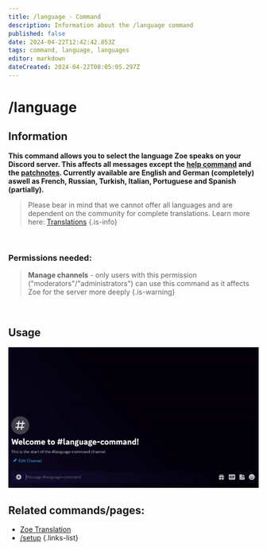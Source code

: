 ```yaml
---
title: /language - Command
description: Information about the /language command
published: false
date: 2024-04-22T12:42:42.853Z
tags: command, language, languages
editor: markdown
dateCreated: 2024-04-22T08:05:05.297Z
---
```


# /language
## Information
**This command allows you to select the language Zoe speaks on your Discord server. This affects all messages except the [help command](/en/commands/important/help) and the [patchnotes](/en/commands/other/patchNotes).
Currently available are English and German (completely) aswell as French, Russian, Turkish, Italian, Portuguese and Spanish (partially).**
>Please bear in mind that we cannot offer all languages and are dependent on the community for complete translations. Learn more here: [Translations](https://wiki.zoe-discord-bot.ch/en/translation)
>{.is-info}

<br>

### Permissions needed:
>**Manage channels** - only users with this permission ("moderators"/"administrators") can use this command as it affects Zoe for the server more deeply {.is-warning}

<br>

## Usage
![](/new_language.gif)
<br>

## Related commands/pages:
-   [Zoe Translation](/en/translation/)
-   [/setup](/en/commands/important/setup/)
{.links-list}